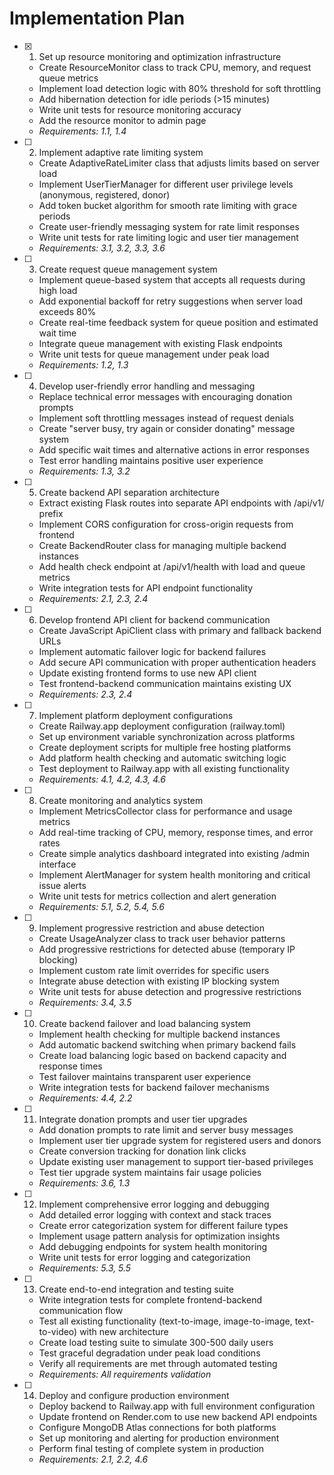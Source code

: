 # Implementation Plan

- [x] 1. Set up resource monitoring and optimization infrastructure





  - Create ResourceMonitor class to track CPU, memory, and request queue metrics
  - Implement load detection logic with 80% threshold for soft throttling
  - Add hibernation detection for idle periods (>15 minutes)
  - Write unit tests for resource monitoring accuracy
  - Add the resource monitor to admin page
  - _Requirements: 1.1, 1.4_

- [ ] 2. Implement adaptive rate limiting system



  - Create AdaptiveRateLimiter class that adjusts limits based on server load
  - Implement UserTierManager for different user privilege levels (anonymous, registered, donor)
  - Add token bucket algorithm for smooth rate limiting with grace periods
  - Create user-friendly messaging system for rate limit responses
  - Write unit tests for rate limiting logic and user tier management
  - _Requirements: 3.1, 3.2, 3.3, 3.6_

- [ ] 3. Create request queue management system
  - Implement queue-based system that accepts all requests during high load
  - Add exponential backoff for retry suggestions when server load exceeds 80%
  - Create real-time feedback system for queue position and estimated wait time
  - Integrate queue management with existing Flask endpoints
  - Write unit tests for queue management under peak load
  - _Requirements: 1.2, 1.3_

- [ ] 4. Develop user-friendly error handling and messaging
  - Replace technical error messages with encouraging donation prompts
  - Implement soft throttling messages instead of request denials
  - Create "server busy, try again or consider donating" message system
  - Add specific wait times and alternative actions in error responses
  - Test error handling maintains positive user experience
  - _Requirements: 1.3, 3.2_

- [ ] 5. Create backend API separation architecture
  - Extract existing Flask routes into separate API endpoints with /api/v1/ prefix
  - Implement CORS configuration for cross-origin requests from frontend
  - Create BackendRouter class for managing multiple backend instances
  - Add health check endpoint at /api/v1/health with load and queue metrics
  - Write integration tests for API endpoint functionality
  - _Requirements: 2.1, 2.3, 2.4_

- [ ] 6. Develop frontend API client for backend communication
  - Create JavaScript ApiClient class with primary and fallback backend URLs
  - Implement automatic failover logic for backend failures
  - Add secure API communication with proper authentication headers
  - Update existing frontend forms to use new API client
  - Test frontend-backend communication maintains existing UX
  - _Requirements: 2.3, 2.4_

- [ ] 7. Implement platform deployment configurations
  - Create Railway.app deployment configuration (railway.toml)
  - Set up environment variable synchronization across platforms
  - Create deployment scripts for multiple free hosting platforms
  - Add platform health checking and automatic switching logic
  - Test deployment to Railway.app with all existing functionality
  - _Requirements: 4.1, 4.2, 4.3, 4.6_

- [ ] 8. Create monitoring and analytics system
  - Implement MetricsCollector class for performance and usage metrics
  - Add real-time tracking of CPU, memory, response times, and error rates
  - Create simple analytics dashboard integrated into existing /admin interface
  - Implement AlertManager for system health monitoring and critical issue alerts
  - Write unit tests for metrics collection and alert generation
  - _Requirements: 5.1, 5.2, 5.4, 5.6_

- [ ] 9. Implement progressive restriction and abuse detection
  - Create UsageAnalyzer class to track user behavior patterns
  - Add progressive restrictions for detected abuse (temporary IP blocking)
  - Implement custom rate limit overrides for specific users
  - Integrate abuse detection with existing IP blocking system
  - Write unit tests for abuse detection and progressive restrictions
  - _Requirements: 3.4, 3.5_

- [ ] 10. Create backend failover and load balancing system
  - Implement health checking for multiple backend instances
  - Add automatic backend switching when primary backend fails
  - Create load balancing logic based on backend capacity and response times
  - Test failover maintains transparent user experience
  - Write integration tests for backend failover mechanisms
  - _Requirements: 4.4, 2.2_

- [ ] 11. Integrate donation prompts and user tier upgrades
  - Add donation prompts to rate limit and server busy messages
  - Implement user tier upgrade system for registered users and donors
  - Create conversion tracking for donation link clicks
  - Update existing user management to support tier-based privileges
  - Test tier upgrade system maintains fair usage policies
  - _Requirements: 3.6, 1.3_

- [ ] 12. Implement comprehensive error logging and debugging
  - Add detailed error logging with context and stack traces
  - Create error categorization system for different failure types
  - Implement usage pattern analysis for optimization insights
  - Add debugging endpoints for system health monitoring
  - Write unit tests for error logging and categorization
  - _Requirements: 5.3, 5.5_

- [ ] 13. Create end-to-end integration and testing suite
  - Write integration tests for complete frontend-backend communication flow
  - Test all existing functionality (text-to-image, image-to-image, text-to-video) with new architecture
  - Create load testing suite to simulate 300-500 daily users
  - Test graceful degradation under peak load conditions
  - Verify all requirements are met through automated testing
  - _Requirements: All requirements validation_

- [ ] 14. Deploy and configure production environment
  - Deploy backend to Railway.app with full environment configuration
  - Update frontend on Render.com to use new backend API endpoints
  - Configure MongoDB Atlas connections for both platforms
  - Set up monitoring and alerting for production environment
  - Perform final testing of complete system in production
  - _Requirements: 2.1, 2.2, 4.6_